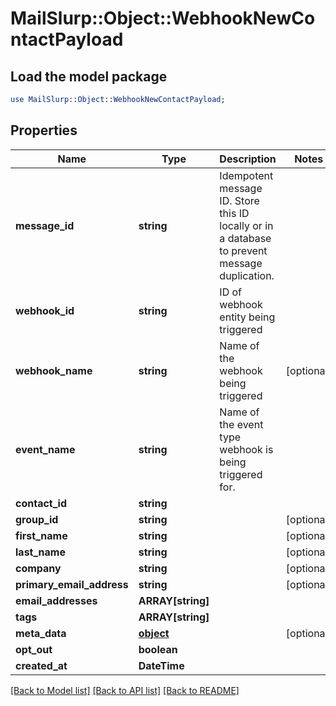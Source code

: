# MailSlurp::Object::WebhookNewContactPayload

## Load the model package
```perl
use MailSlurp::Object::WebhookNewContactPayload;
```

## Properties
Name | Type | Description | Notes
------------ | ------------- | ------------- | -------------
**message_id** | **string** | Idempotent message ID. Store this ID locally or in a database to prevent message duplication. | 
**webhook_id** | **string** | ID of webhook entity being triggered | 
**webhook_name** | **string** | Name of the webhook being triggered | [optional] 
**event_name** | **string** | Name of the event type webhook is being triggered for. | 
**contact_id** | **string** |  | 
**group_id** | **string** |  | [optional] 
**first_name** | **string** |  | [optional] 
**last_name** | **string** |  | [optional] 
**company** | **string** |  | [optional] 
**primary_email_address** | **string** |  | [optional] 
**email_addresses** | **ARRAY[string]** |  | 
**tags** | **ARRAY[string]** |  | 
**meta_data** | [**object**]() |  | [optional] 
**opt_out** | **boolean** |  | 
**created_at** | **DateTime** |  | 

[[Back to Model list]](../README#documentation-for-models) [[Back to API list]](../README#documentation-for-api-endpoints) [[Back to README]](../README)


